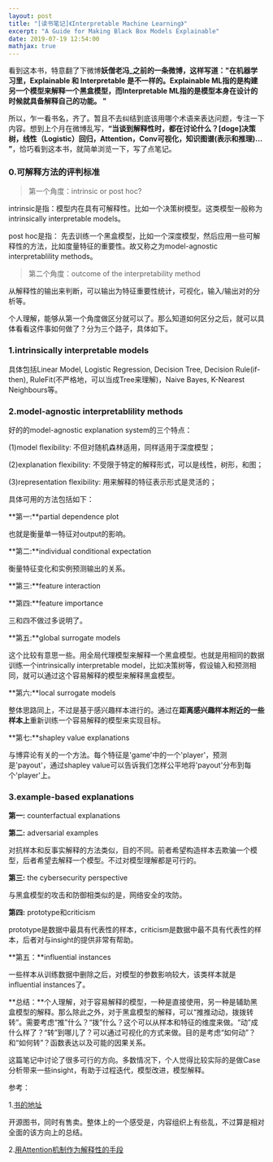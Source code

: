 ```yaml
---
layout: post
title: "[读书笔记]《Interpretable Machine Learning》"
excerpt: "A Guide for Making Black Box Models Explainable"
date: 2019-07-19 12:54:00
mathjax: true
---
```


看到这本书，特意翻了下微博**妖僧老冯_**之前的一条微博，这样写道：**"在机器学习里，Explainable 和 Interpretable 是不一样的。Explainable ML指的是构建另一个模型来解释一个黑盒模型，而Interpretable ML指的是模型本身在设计的时候就具备解释自己的功能。 ​​​​"**

所以，乍一看书名，齐了。暂且不去纠结到底该用哪个术语来表达问题，专注一下内容。想到上个月在微博乱写，**“当谈到解释性时，都在讨论什么？[doge]决策树，线性（Logistic）回归，Attention，Conv可视化，知识图谱(表示和推理)... ​​​​”**，恰巧看到这本书，就简单浏览一下，写了点笔记。

### 0.可解释方法的评判标准

>第一个角度：intrinsic or post hoc?

intrinsic是指：模型内在具有可解释性。比如一个决策树模型。这类模型一般称为intrinsically interpretable models。

post hoc是指：	先去训练一个黑盒模型，比如一个深度模型，然后应用一些可解释性的方法，比如度量特征的重要性。故又称之为model-agnostic interpretablility methods。


>第二个角度：outcome of the interpretability method

从解释性的输出来判断，可以输出为特征重要性统计，可视化，输入/输出对的分析等。


个人理解，能够从第一个角度做区分就可以了。那么知道如何区分之后，就可以具体看看这件事如何做了？分为三个路子，具体如下。

### 1.intrinsically interpretable models

具体包括Linear Model, Logistic Regression, Decision Tree, Decision Rule(if-then), RuleFit(不严格地，可以当成Tree来理解)，Naive Bayes, K-Nearest Neighbours等。 


### 2.model-agnostic interpretablility methods

好的的model-agnostic explanation system的三个特点：

(1)model flexibility: 不但对随机森林适用，同样适用于深度模型；

(2)explanation flexibility: 不受限于特定的解释形式，可以是线性，树形，和图；

(3)representation flexibility: 用来解释的特征表示形式是灵活的；

具体可用的方法包括如下：

**第一:**partial dependence plot

也就是衡量单一特征对output的影响。

**第二:**individual conditional expectation

衡量特征变化和实例预测输出的关系。

**第三:**feature interaction

**第四:**feature importance

三和四不做过多说明了。

**第五:**global surrogate models

这个比较有意思一些。用全局代理模型来解释一个黑盒模型。也就是用相同的数据训练一个intrinsically interpretable model，比如决策树等，假设输入和预测相同，就可以通过这个容易解释的模型来解释黑盒模型。

**第六:**local surrogate models

整体思路同上，不过是基于感兴趣样本进行的。通过在**距离感兴趣样本附近的一些样本上**重新训练一个容易解释的模型来实现目标。

**第七:**shapley value explanations

与博弈论有关的一个方法。每个特征是'game'中的一个'player'，预测是'payout'，通过shapley value可以告诉我们怎样公平地将'payout'分布到每个'player'上。

### 3.example-based explanations

**第一:** counterfactual explanations

**第二:** adversarial examples

对抗样本和反事实解释的方法类似，目的不同。前者希望构造样本去欺骗一个模型，后者希望去解释一个模型。不过对模型理解都是可行的。

**第三:** the cybersecurity perspective

与黑盒模型的攻击和防御相类似的是，网络安全的攻防。

**第四:** prototype和criticism

prototype是数据中最具有代表性的样本，criticism是数据中最不具有代表性的样本，后者对与insight的提供非常有帮助。

**第五：**influential instances

一些样本从训练数据中删除之后，对模型的参数影响较大，该类样本就是influential instances了。

**总结：**个人理解，对于容易解释的模型，一种是直接使用，另一种是辅助黑盒模型的解释。那么除此之外，对于黑盒模型的解释，可以“推推动动，拨拨转转”。需要考虑“推”什么？“拨”什么？这个可以从样本和特征的维度来做。“动”成什么样了？“转”到哪儿了？可以通过可视化的方式来做。目的是考虑“如何动”？和“如何转”？函数表达以及可能的因果关系。

这篇笔记中讨论了很多可行的方向。多数情况下，个人觉得比较实际的是做Case分析带来一些insight，有助于过程迭代，模型改进，模型解释。

参考：

1.[书的地址](https://leanpub.com/interpretable-machine-learning)

开源图书，同时有售卖。整体上的一个感受是，内容组织上有些乱，不过算是相对全面的该方向上的总结。

2.[用Attention机制作为解释性的手段](http://www.heatmapping.org/slides/2017_GCPR.pdf)